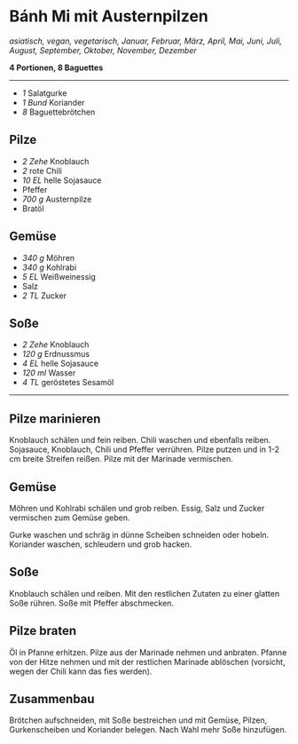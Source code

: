 # Bánh Mi mit Austernpilzen

*asiatisch, vegan, vegetarisch, Januar, Februar, März, April, Mai, Juni, Juli, August, September, Oktober, November, Dezember*

**4 Portionen, 8 Baguettes**

---

- *1* Salatgurke
- *1 Bund* Koriander
- *8* Baguettebrötchen

## Pilze

- *2 Zehe* Knoblauch
- *2* rote Chili
- *10 EL* helle Sojasauce
- Pfeffer
- *700 g* Austernpilze
- Bratöl

## Gemüse

- *340 g* Möhren
- *340 g* Kohlrabi
- *5 EL* Weißweinessig
- Salz
- *2 TL* Zucker

## Soße

- *2 Zehe* Knoblauch
- *120 g* Erdnussmus
- *4 EL* helle Sojasauce
- *120 ml* Wasser
- *4 TL* geröstetes Sesamöl

---

## Pilze marinieren

Knoblauch schälen und fein reiben. Chili waschen und ebenfalls reiben. Sojasauce, Knoblauch, Chili und Pfeffer verrühren. Pilze putzen und in 1-2 cm breite Streifen reißen. Pilze mit der Marinade vermischen.

## Gemüse

Möhren und Kohlrabi schälen und grob reiben. Essig, Salz und Zucker vermischen zum Gemüse geben.

Gurke waschen und schräg in dünne Scheiben schneiden oder hobeln. Koriander waschen, schleudern und grob hacken.

## Soße

Knoblauch schälen und reiben. Mit den restlichen Zutaten zu einer glatten Soße rühren. Soße mit Pfeffer abschmecken.

## Pilze braten

Öl in Pfanne erhitzen. Pilze aus der Marinade nehmen und anbraten. Pfanne von der Hitze nehmen und mit der restlichen Marinade ablöschen (vorsicht, wegen der Chili kann das fies werden). 

## Zusammenbau

Brötchen aufschneiden, mit Soße bestreichen und mit Gemüse, Pilzen, Gurkenscheiben und Koriander belegen. Nach Wahl mehr Soße hinzufügen.
